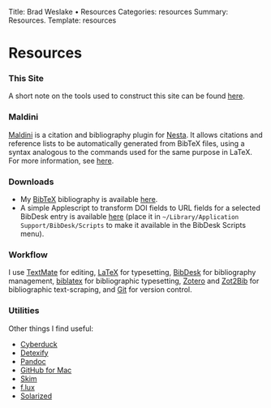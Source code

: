 Title: Brad Weslake &bull; Resources
Categories: resources
Summary: Resources.
Template: resources

# Resources

### This Site ###

A short note on the tools used to construct this site can be found [here][note].

 [note]: ../blog/a-note-on-this-site

### Maldini ###

[Maldini][maldini] is a citation and bibliography plugin for [Nesta][nesta]. It allows citations and reference lists to be automatically generated from BibTeX files, using a syntax analogous to the commands used for the same purpose in LaTeX. For more information, see [here][maldini].

  [maldini]: ../resources/maldini "Maldini"
  [nesta]: http://nestacms.com/ "Nesta"

### Downloads

*   My [BibTeX][7] bibliography is available [here][8].
*   A simple Applescript to transform <span class="small">DOI</span> fields to <span class="small">URL</span> fields for a selected BibDesk entry is available [here][9] (place it in `~/Library/Application Support/BibDesk/Scripts` to make it available in the BibDesk Scripts menu).

 [7]: http://en.wikipedia.org/wiki/BibTeX
 [8]: http://github.com/etc/philosophy-bibliography/tree/master
 [9]: http://bweslake.s3.amazonaws.com/research/resources/DOItoURI.scpt.zip

### Workflow

I use [TextMate][1] for editing, [LaTeX][2] for typesetting, [BibDesk][3] for bibliography management, [biblatex][4] for bibliographic typesetting, [Zotero][5] and [Zot2Bib][6] for bibliographic text-scraping, and [Git][git] for version control.

  [1]: http://macromates.com/
  [2]: http://www.latex-project.org/
  [3]: http://bibdesk.sourceforge.net/
  [4]: http://www.ctan.org/tex-archive/help/Catalogue/entries/biblatex.html
  [5]: http://www.zotero.org/
  [6]: http://mackerron.com/zot2bib/
  [git]: http://git-scm.com/

### Utilities

Other things I find useful:

* [Cyberduck][duck]
* [Detexify][detexify]
* [Pandoc][pandoc]
* [GitHub for Mac][githubmac]
* [Skim][skim]
* [f.lux][flux]
* [Solarized][solarized]

 [detexify]: http://detexify.kirelabs.org/classify.html "Detexify"
 [duck]: http://cyberduck.ch/
 [pandoc]: http://johnmacfarlane.net/pandoc/ "Pandoc"
 [githubmac]: http://mac.github.com/ "GitHub for Mac"
 [skim]: http://skim-app.sourceforge.net/ "Skim"
 [flux]: http://stereopsis.com/flux/ "f.lux"
 [solarized]: http://ethanschoonover.com/solarized "Solarized"
